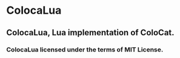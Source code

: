 # ColocaLua
## ColocaLua, Lua implementation of ColoCat.

### ColocaLua licensed under the terms of MIT License.
